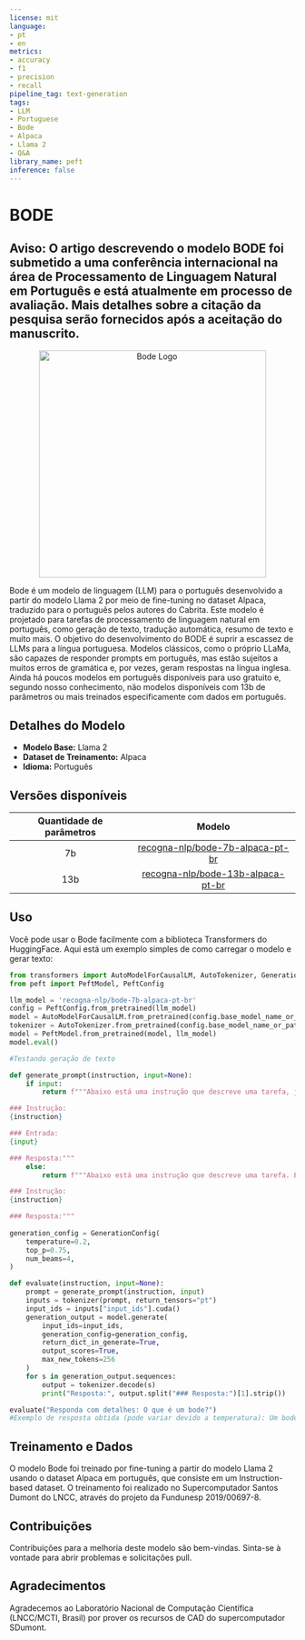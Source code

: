 ```yaml
---
license: mit
language:
- pt
- en
metrics:
- accuracy
- f1
- precision
- recall
pipeline_tag: text-generation
tags:
- LLM
- Portuguese
- Bode
- Alpaca
- Llama 2
- Q&A
library_name: peft
inference: false
---
```


# BODE

## Aviso: O artigo descrevendo o modelo BODE foi submetido a uma conferência internacional na área de Processamento de Linguagem Natural em Português e está atualmente em processo de avaliação. Mais detalhes sobre a citação da pesquisa serão fornecidos após a aceitação do manuscrito.

<!--- PROJECT LOGO -->
<p align="center">
  <img src="https://huggingface.co/recogna-nlp/bode-7b-alpaca-pt-br/resolve/main/Logo_Bode_LLM_Circle.png" alt="Bode Logo" width="400" style="margin-left:'auto' margin-right:'auto' display:'block'"/>
</p>

Bode é um modelo de linguagem (LLM) para o português desenvolvido a partir do modelo Llama 2 por meio de fine-tuning no dataset Alpaca, traduzido para o português pelos autores do Cabrita. Este modelo é projetado para tarefas de processamento de linguagem natural em português, como geração de texto, tradução automática, resumo de texto e muito mais. 
O objetivo do desenvolvimento do BODE é suprir a escassez de LLMs para a língua portuguesa. Modelos clássicos, como o próprio LLaMa, são capazes de responder prompts em português, mas estão sujeitos a muitos erros de gramática e, por vezes, geram respostas na língua inglesa. Ainda há poucos modelos em português disponíveis para uso gratuito e, segundo nosso conhecimento, não modelos disponíveis com 13b de parâmetros ou mais treinados especificamente com dados em português.

## Detalhes do Modelo

- **Modelo Base:** Llama 2
- **Dataset de Treinamento:** Alpaca
- **Idioma:** Português

## Versões disponíveis

| Quantidade de parâmetros       | Modelo                                                                                      | 
| :-:                            | :-:                                                                                         | 
| 7b                             |[recogna-nlp/bode-7b-alpaca-pt-br](https://huggingface.co/recogna-nlp/bode-7b-alpaca-pt-br)  |
| 13b                            |[recogna-nlp/bode-13b-alpaca-pt-br](https://huggingface.co/recogna-nlp/bode-13b-alpaca-pt-br)|

## Uso

Você pode usar o Bode facilmente com a biblioteca Transformers do HuggingFace. Aqui está um exemplo simples de como carregar o modelo e gerar texto:

```python
from transformers import AutoModelForCausalLM, AutoTokenizer, GenerationConfig
from peft import PeftModel, PeftConfig

llm_model = 'recogna-nlp/bode-7b-alpaca-pt-br'
config = PeftConfig.from_pretrained(llm_model)
model = AutoModelForCausalLM.from_pretrained(config.base_model_name_or_path, trust_remote_code=True, return_dict=True, load_in_8bit=True, device_map='auto')
tokenizer = AutoTokenizer.from_pretrained(config.base_model_name_or_path)
model = PeftModel.from_pretrained(model, llm_model)
model.eval()

#Testando geração de texto

def generate_prompt(instruction, input=None):
    if input:
        return f"""Abaixo está uma instrução que descreve uma tarefa, juntamente com uma entrada que fornece mais contexto. Escreva uma resposta que complete adequadamente o pedido.

### Instrução:
{instruction}

### Entrada:
{input}

### Resposta:"""
    else:
        return f"""Abaixo está uma instrução que descreve uma tarefa. Escreva uma resposta que complete adequadamente o pedido.

### Instrução:
{instruction}

### Resposta:"""
     
generation_config = GenerationConfig(
    temperature=0.2,
    top_p=0.75,
    num_beams=4,
)

def evaluate(instruction, input=None):
    prompt = generate_prompt(instruction, input)
    inputs = tokenizer(prompt, return_tensors="pt")
    input_ids = inputs["input_ids"].cuda()
    generation_output = model.generate(
        input_ids=input_ids,
        generation_config=generation_config,
        return_dict_in_generate=True,
        output_scores=True,
        max_new_tokens=256
    )
    for s in generation_output.sequences:
        output = tokenizer.decode(s)
        print("Resposta:", output.split("### Resposta:")[1].strip())

evaluate("Responda com detalhes: O que é um bode?")
#Exemplo de resposta obtida (pode variar devido a temperatura): Um bode é um animal do gênero Bubalus, da família Bovidae, que é um membro da ordem Artiodactyla. Os bodes são mamíferos herbívoros que são nativos da Ásia, África e Europa. Eles são conhecidos por seus cornos, que podem ser usados para defesa e como uma ferramenta.
```

## Treinamento e Dados

O modelo Bode foi treinado por fine-tuning a partir do modelo Llama 2 usando o dataset Alpaca em português, que consiste em um Instruction-based dataset. O treinamento foi realizado no Supercomputador Santos Dumont do LNCC, através do projeto da Fundunesp 2019/00697-8.

## Contribuições

Contribuições para a melhoria deste modelo são bem-vindas. Sinta-se à vontade para abrir problemas e solicitações pull.

## Agradecimentos

Agradecemos ao Laboratório Nacional de Computação Científica (LNCC/MCTI, Brasil) por prover os recursos de CAD do supercomputador SDumont.


```